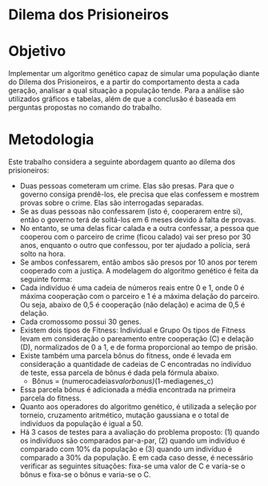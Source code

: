 # Dilema dos Prisioneiros
# Objetivo
Implementar um algoritmo genético capaz de simular uma população diante do Dilema dos Prisioneiros, e a partir do comportamento desta a cada geração, analisar a qual situação a população tende. Para a análise são utilizados gráficos e tabelas, além de que a conclusão é baseada em perguntas propostas no comando do trabalho.
# Metodologia
Este trabalho considera a seguinte abordagem quanto ao dilema dos prisioneiros:
*	Duas pessoas cometeram um crime. Elas são presas. Para que o governo consiga prendê-los, ele precisa que elas confessem e mostrem provas sobre o crime. Elas são interrogadas separadas.
*	Se as duas pessoas não confessarem (isto é, cooperarem entre si), então o governo terá de soltá-los em 6 meses devido à falta de provas.
*	No entanto, se uma delas ficar calada e a outra confessar, a pessoa que cooperou com o parceiro de crime (ficou calado) vai ser preso por 30 anos, enquanto o outro que confessou, por ter ajudado a polícia, será solto na hora.
*	Se ambos confessarem, então ambos são presos por 10 anos por terem cooperado com a justiça.
A modelagem do algoritmo genético é feita da seguinte forma:
*	Cada indivíduo é uma cadeia de números reais entre 0 e 1, onde 0 é máxima cooperação com o parceiro e 1 é a máxima delação do parceiro. Ou seja, abaixo de 0,5 é cooperação (não delação) e acima de 0,5 é delação.
*	Cada cromossomo possui 30 genes.
*	Existem dois tipos de Fitness: Individual e Grupo
Os tipos de Fitness levam em consideração o pareamento entre cooperação (C) e delação (D), normalizados de 0 a 1, e de forma proporcional ao tempo de prisão.<br/>
* Existe também uma parcela bônus do fitness, onde é levada em consideração a quantidade de cadeias de C encontradas no indivíduo de teste, essa parcela de bônus é dada pela fórmula abaixo.
  * Bônus = (numerocadeias*valorbonus)*(1-mediagenes_c)
* Essa parcela bônus é adicionada a média encontrada na primeira parcela do fitness.
* Quanto aos operadores do algoritmo genético, é utilizada a seleção por torneio, cruzamento aritmético, mutação gaussiana e o total de indivíduos da população é igual a 50.
* Há 3 casos de testes para a avaliação do problema proposto: (1) quando os indivíduos são comparados par-a-par, (2) quando um indivíduo é comparado com 10% da população e (3) quando um indivíduo é comparado a 30% da população. E em cada caso desse, é necessário verificar as seguintes situações: fixa-se uma valor de C e varia-se o bônus e fixa-se o bônus e varia-se o C.
